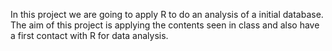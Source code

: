 In this project we are going to apply R to do an analysis of a initial database. 
The aim of this project is applying the contents seen in class and also have a first contact with R for data analysis.
